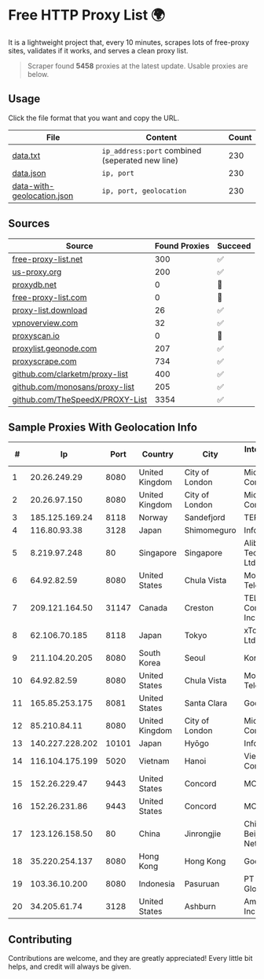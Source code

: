 
# Free HTTP Proxy List 🌍

It is a lightweight project that, every 10 minutes, scrapes lots of free-proxy sites, validates if it works, and serves a clean proxy list.


> Scraper found **5458** proxies at the latest update. Usable proxies are below.

## Usage

Click the file format that you want and copy the URL.


|File|Content|Count|
|----|-------|-----|
|[data.txt](https://raw.githubusercontent.com/themiralay/Proxy-List-World/master/data.txt)|`ip_address:port` combined (seperated new line)|230|
|[data.json](https://raw.githubusercontent.com/themiralay/Proxy-List-World/master/data.json)|`ip, port`|230|
|[data-with-geolocation.json](https://raw.githubusercontent.com/themiralay/Proxy-List-World/master/data-with-geolocation.json)|`ip, port, geolocation`|230|

## Sources

|Source|Found Proxies|Succeed|
|------|-------------|-------|
|[free-proxy-list.net](https://free-proxy-list.net)|300|✅|
|[us-proxy.org](https://www.us-proxy.org)|200|✅|
|[proxydb.net](http://proxydb.net)|0|🚫|
|[free-proxy-list.com](https://free-proxy-list.com/?page=&port=&type%5B%5D=http&type%5B%5D=https&up_time=0&search=Search)|0|🚫|
|[proxy-list.download](https://www.proxy-list.download/HTTP)|26|✅|
|[vpnoverview.com](https://vpnoverview.com/privacy/anonymous-browsing/free-proxy-servers)|32|✅|
|[proxyscan.io](https://www.proxyscan.io)|0|🚫|
|[proxylist.geonode.com](https://proxylist.geonode.com/api/proxy-list?limit=300&page=1&sort_by=lastChecked&sort_type=desc&protocols=http,https)|207|✅|
|[proxyscrape.com](https://api.proxyscrape.com/v2/?request=displayproxies&protocol=http&timeout=10000&country=all&ssl=all&anonymity=all)|734|✅|
|[github.com/clarketm/proxy-list](https://raw.githubusercontent.com/clarketm/proxy-list/master/proxy-list-raw.txt)|400|✅|
|[github.com/monosans/proxy-list](https://raw.githubusercontent.com/monosans/proxy-list/main/proxies/http.txt)|205|✅|
|[github.com/TheSpeedX/PROXY-List](https://raw.githubusercontent.com/TheSpeedX/PROXY-List/master/http.txt)|3354|✅|


## Sample Proxies With Geolocation Info

|#|Ip|Port|Country|City|Internet Service Provider|
|-|--|----|-------|----|-------------------------|
|1|20.26.249.29|8080|United Kingdom|City of London|Microsoft Corporation|
|2|20.26.97.150|8080|United Kingdom|City of London|Microsoft Corporation|
|3|185.125.169.24|8118|Norway|Sandefjord|TERRAHOST|
|4|116.80.93.38|3128|Japan|Shimomeguro|InfoSphere|
|5|8.219.97.248|80|Singapore|Singapore|Alibaba (US) Technology Co., Ltd.|
|6|64.92.82.59|8080|United States|Chula Vista|Momentum Telecom, Inc.|
|7|209.121.164.50|31147|Canada|Creston|TELUS Communications Inc.|
|8|62.106.70.185|8118|Japan|Tokyo|xTom Japan Co., Ltd.|
|9|211.104.20.205|8080|South Korea|Seoul|Korea Telecom|
|10|64.92.82.59|8080|United States|Chula Vista|Momentum Telecom, Inc.|
|11|165.85.253.175|8081|United States|Santa Clara|Google LLC|
|12|85.210.84.11|8080|United Kingdom|City of London|Microsoft Corporation|
|13|140.227.228.202|10101|Japan|Hyōgo|InfoSphere|
|14|116.104.175.199|5020|Vietnam|Hanoi|Viettel Corporation|
|15|152.26.229.47|9443|United States|Concord|MCNC|
|16|152.26.231.86|9443|United States|Concord|MCNC|
|17|123.126.158.50|80|China|Jinrongjie|China Unicom Beijing Province Network|
|18|35.220.254.137|8080|Hong Kong|Hong Kong|Google LLC|
|19|103.36.10.200|8080|Indonesia|Pasuruan|PT Awinet Global Mandiri|
|20|34.205.61.74|3128|United States|Ashburn|Amazon.com, Inc.|



## Contributing

Contributions are welcome, and they are greatly appreciated! Every
little bit helps, and credit will always be given.

